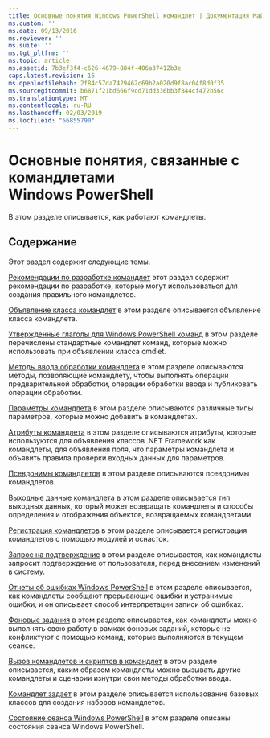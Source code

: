 ```yaml
---
title: Основные понятия Windows PowerShell командлет | Документация Майкрософт
ms.custom: ''
ms.date: 09/13/2016
ms.reviewer: ''
ms.suite: ''
ms.tgt_pltfrm: ''
ms.topic: article
ms.assetid: 7b3ef3f4-c626-4679-884f-406a37412b3e
caps.latest.revision: 16
ms.openlocfilehash: 2f84c57da7429462c69b2a020d9f8ac04f8d0f35
ms.sourcegitcommit: b6871f21bd666f9cd71dd336bb3f844cf472b56c
ms.translationtype: MT
ms.contentlocale: ru-RU
ms.lasthandoff: 02/03/2019
ms.locfileid: "56855790"
---
```

# <a name="windows-powershell-cmdlet-concepts"></a>Основные понятия, связанные с командлетами Windows PowerShell

В этом разделе описывается, как работают командлеты.

## <a name="in-this-section"></a>Содержание

Этот раздел содержит следующие темы.

[Рекомендации по разработке командлет](./cmdlet-development-guidelines.md) этот раздел содержит рекомендации по разработке, которые могут использоваться для создания правильного командлетов.

[Объявление класса командлет](./cmdlet-class-declaration.md) в этом разделе описывается объявление класса командлета.

[Утвержденные глаголы для Windows PowerShell команд](./approved-verbs-for-windows-powershell-commands.md) в этом разделе перечислены стандартные командлет команд, которые можно использовать при объявлении класса cmdlet.

[Методы ввода обработки командлета](./cmdlet-input-processing-methods.md) в этом разделе описываются методы, позволяющие командлету, чтобы выполнять операции предварительной обработки, операции обработки ввода и публиковать операции обработки.

[Параметры командлета](./cmdlet-parameters.md) в этом разделе описываются различные типы параметров, которые можно добавить в командлетах.

[Атрибуты командлета](./cmdlet-attributes.md) в этом разделе описываются атрибуты, которые используются для объявления классов .NET Framework как командлеты, для объявления поля, что параметры командлета и объявить правила проверки входных данных для параметров.

[Псевдонимы командлетов](./cmdlet-aliases.md) в этом разделе описываются псевдонимы командлетов.

[Выходные данные командлета](./cmdlet-output.md) в этом разделе описывается тип выходных данных, который может возвращать командлеты и способы определения и отображения объектов, возвращаемых командлетами.

[Регистрация командлетов](./modules-and-snap-ins.md) в этом разделе описывается регистрация командлетов с помощью модулей и оснасток.

[Запрос на подтверждение](./requesting-confirmation-from-cmdlets.md) в этом разделе описывается, как командлеты запросит подтверждение от пользователя, перед внесением изменений в систему.

[Отчеты об ошибках Windows PowerShell](./error-reporting-concepts.md) в этом разделе описывается, как командлеты сообщают прерывающие ошибки и устранимые ошибки, и он описывает способ интерпретации записи об ошибках.

[Фоновые задания](./background-jobs.md) в этом разделе описывается, как командлеты можно выполнять свою работу в рамках фоновых заданий, которые не конфликтуют с помощью команд, которые выполняются в текущем сеансе.

[Вызов командлетов и скриптов в командлет](./invoking-cmdlets-and-scripts-within-a-cmdlet.md) в этом разделе описывается, каким образом командлеты можно вызывать другие командлеты и сценарии изнутри свои методы обработки ввода.

[Командлет задает](./cmdlet-sets.md) в этом разделе описывается использование базовых классов для создания наборов командлетов.

[Состояние сеанса Windows PowerShell](./windows-powershell-session-state.md) в этом разделе описаны состояния сеанса Windows PowerShell.
